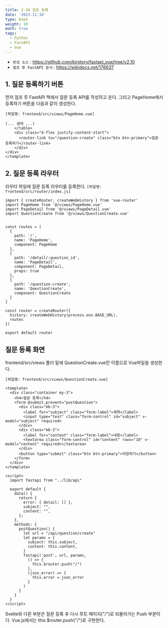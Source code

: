 ```yaml
---
title: 2-10 질문 등록
date: '2023-11-10'
type: book
weight: 10
math: true
tags:
  - Python
  - FastAPI
  - Vue
---
```


- `완성 소스` : https://github.com/kjrstory/fastapi_vue/tree/v2.10
- `점프 투 FastAPI 문서` : https://wikidocs.net/176637



## 1. 질문 등록하기 버튼
먼저 점프 투 FastAPI 책에서 질문 등록 API를 작성하고 온다.
그리고 PageHome에서 등록하기 버튼을 다음과 같이 생성한다.

`[파일명: frontend/src/views/PageHome.vue]`
```vue{hl_lines=["3-5"]}
(... 생략 ...)
    </table>
    <div class="d-flex justify-content-start">
      <router-link to="/question-create" class="btn btn-primary">질문 등록하기</router-link>
    </div>  
</div>    
</template>
```

## 2. 질문 등록 라우터

라우터 파일에 질문 등록 라우터를 등록한다.
`[파일명: frontend/src/router/index.js]`

```python{hl_lines=[4,"20-24"]}
import { createRouter, createWebHistory } from 'vue-router'
import PageHome from '@/views/PageHome.vue'
import PageDetail from '@/views/PageDetail.vue'
import QuestionCreate from '@/views/QuestionCreate.vue'


const routes = [
  {
    path: '/',
    name: 'PageHome',
    component: PageHome
  },
  {
    path: '/detail/:question_id',
    name: 'PageDetail',
    component: PageDetail,
    props: true  
  },
  {
    path: '/question-create',
    name: 'QuestionCreate',
    component: QuestionCreate
  }
]

const router = createRouter({
  history: createWebHistory(process.env.BASE_URL),
  routes
})

export default router
```
## 질문 등록 화면

frontend/src/views 폴더 밑에 QuestionCreate.vue란 이름으로 Vue파일을 생성한다.

`[파일명: frontend/src/views/QuestionCreate.vue]`

```vue
<template>
  <div class="container my-3">
    <h4>질문 등록</h4>
    <form @submit.prevent="postQuestion">
      <div class="mb-3">
        <label for="subject" class="form-label">제목</label>
        <input type="text" class="form-control" id="subject" v-model="subject" required>
      </div>
      <div class="mb-3">
        <label for="content" class="form-label">내용</label>
        <textarea class="form-control" id="content" rows="10" v-model="content" required></textarea>
      </div>
      <button type="submit" class="btn btn-primary">저장하기</button>
    </form>
  </div>
</template>

<script>
  import fastapi from "../lib/api"

  export default {
    data() {
      return {
        error: { detail: [] },
        subject: "",
        content: "",
      };
    },
    methods: {
      postQuestion() {
        let url = "/api/question/create"
        let params = {
          subject: this.subject,
          content: this.content,
        }
        fastapi('post', url, params, 
          () => {
            this.$router.push("/")
          },
          (json_error) => {
            this.error = json_error
          }
        )
      }
    }
  }
</script>
```
Svelte와 다른 부분은 질문 등록 후 다시 루트 페이지("/")로 되돌아가는 Push 부분이다. Vue.js에서는 this.$router.push("/")로 구현한다.
